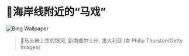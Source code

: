 # 🔖海岸线附近的“马戏”

![Bing Wallpaper](https://www.bing.com/th?id=OHR.HorseheadRock_ZH-CN9319651125_1920x1080.jpg&rf=LaDigue_1920x1080.jpg&pid=hp)

> 📝马头岩上空的银河, 新南威尔士州, 澳大利亚 (© Philip Thurston/Getty Images)
